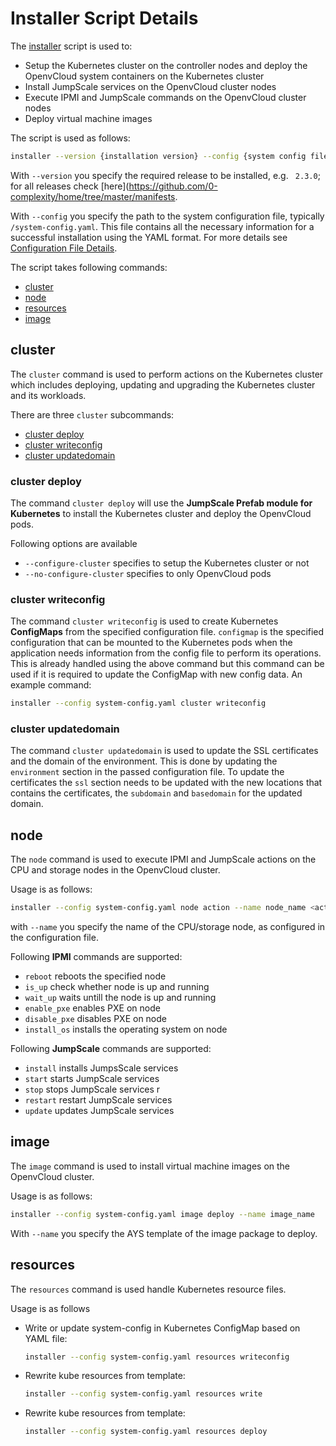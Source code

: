 # Installer Script Details

The [installer](../scripts/install/installer) script is used to:
- Setup the Kubernetes cluster on the controller nodes and deploy the OpenvCloud system containers on the Kubernetes cluster
- Install JumpScale services on the OpenvCloud cluster nodes
- Execute IPMI and JumpScale commands on the OpenvCloud cluster nodes
- Deploy virtual machine images

The script is used as follows:
```bash
installer --version {installation version} --config {system config file path} <command> <subcommand> [other options]
```

With `--version` you specify the required release to be installed, e.g. ` 2.3.0`; for all releases check [here](https://github.com/0-complexity/home/tree/master/manifests.

With `--config` you specify the path to the system configuration file, typically `/system-config.yaml`. This file contains all the necessary information for a successful installation using the YAML format. For more details see [Configuration File Details](System-config.md).

The script takes following commands:
- [cluster](#cluster)
- [node](#node)
- [resources](#resources)
- [image](#image)


<a id="cluster"></a>
## cluster

The `cluster` command is used to perform actions on the Kubernetes cluster which includes deploying, updating and upgrading the Kubernetes cluster and its workloads.

There are three `cluster` subcommands:
- [cluster deploy](#cluster-deploy)
- [cluster writeconfig](#cluster-writeconfig)
- [cluster updatedomain](#cluster-updatedomain)


<a id="cluster-deploy"></a>
### cluster deploy

The command `cluster deploy` will use the **JumpScale Prefab module for Kubernetes** to install the Kubernetes cluster and deploy the OpenvCloud pods.

Following options are available
- `--configure-cluster` specifies to setup the Kubernetes cluster or not
- `--no-configure-cluster` specifies to only OpenvCloud pods

<a id="cluster-writeconfig"></a>
### cluster writeconfig

The command `cluster writeconfig` is used to create Kubernetes **ConfigMaps** from the specified configuration file. `configmap` is the specified configuration that can be mounted to the Kubernetes pods when the application needs information from the config file to perform its operations. This is already handled using the above command but this command can be used if it is required to update the ConfigMap with new config data. An example command:
```bash
installer --config system-config.yaml cluster writeconfig 
```

<a id="cluster-updatedomain"></a>
### cluster updatedomain

The command `cluster updatedomain` is used to update the SSL certificates and the domain of the environment. This is done by updating the `environment` section in the passed configuration file. To update the certificates the `ssl` section needs to be updated with the new locations that contains the certificates, the `subdomain` and `basedomain` for the updated domain.


<a id="node"></a>
## node

The `node` command is used to execute IPMI and JumpScale actions on the CPU and storage nodes in the OpenvCloud cluster.

Usage is as follows:
```bash
installer --config system-config.yaml node action --name node_name <action>
```

with `--name` you specify the name of the CPU/storage node, as configured in the configuration file.

Following **IPMI** commands are supported:
- `reboot` reboots the specified node
- `is_up` check whether node is up and running
- `wait_up` waits untill the node is up and running
- `enable_pxe` enables PXE on node
- `disable_pxe` disables PXE on node
- `install_os` installs the operating system on node

Following **JumpScale** commands are supported:
- `install` installs JumpsScale services
- `start` starts JumpScale services
- `stop` stops JumpScale services r
- `restart` restart JumpScale services
- `update` updates JumpScale services


<a id="image"></a>
## image

The `image` command is used to install virtual machine images on the OpenvCloud cluster.

Usage is as follows:
```bash
installer --config system-config.yaml image deploy --name image_name
```

With `--name` you specify the AYS template of the image package to deploy.


<a id="resources"></a>
## resources

The `resources` command is used handle Kubernetes resource files.

Usage is as follows
- Write or update system-config in Kubernetes ConfigMap based on YAML file:
    ```bash
    installer --config system-config.yaml resources writeconfig
    ```

- Rewrite kube resources from template:
    ```bash
    installer --config system-config.yaml resources write
    ```

- Rewrite kube resources from template:
    ```bash
    installer --config system-config.yaml resources deploy
    ```
